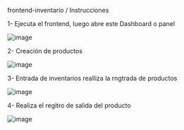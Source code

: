 frontend-inventario / Instrucciones

1- Ejecuta el frontend, luego abre este Dashboard o panel

![image](https://github.com/user-attachments/assets/40df4e59-124a-47b4-8cbe-42ef7213e166)

2- Creación de productos

![image](https://github.com/user-attachments/assets/fe18ee77-b204-48da-af1b-3ebc63fb585f)

3- Entrada de inventarios realliza la rngtrada de productos

![image](https://github.com/user-attachments/assets/b34c20cb-d156-4316-abd0-809c8eaa986f)


4- Realiza el regitro de salida del producto

![image](https://github.com/user-attachments/assets/75d94daa-47f8-4e83-bb3f-175ff63a5058)




